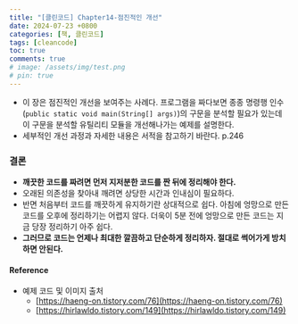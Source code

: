 ```yaml
---
title: "[클린코드] Chapter14-점진적인 개선"
date: 2024-07-23 +0800
categories: [책, 클린코드]
tags: [cleancode]
toc: true
comments: true
# image: /assets/img/test.png
# pin: true
---
```


- 이 장은 점진적인 개선을 보여주는 사례다. 프로그램을 짜다보면 종종 명령행 인수(`public static void main(String[] args)`)의 구문을 분석할 필요가 있는데 이 구문을 분석할 유틸리티 모듈을 개선해나가는 예제를 설명한다.
- 세부적인 개선 과정과 자세한 내용은 서적을 참고하기 바란다. p.246

### 결론
- **깨끗한 코드를 짜려면 먼저 지저분한 코드를 짠 뒤에 정리해야 한다.**
- 오래된 의존성을 찾아내 깨려면 상당한 시간과 인내심이 필요하다.
- 반면 처음부터 코드를 깨끗하게 유지하기란 상대적으로 쉽다. 아침에 엉망으로 만든 코드를 오후에 정리하기는 어렵지 않다. 더욱이 5분 전에 엉망으로 만든 코드는 지금 당장 정리하기 아주 쉽다.
- **그러므로 코드는 언제나 최대한 깔끔하고 단순하게 정리하자. 절대로 썩어가게 방치하면 안된다.**

#### Reference
- 예제 코드 및 이미지 출처
  - [https://haeng-on.tistory.com/76](https://haeng-on.tistory.com/76)
  - [https://hirlawldo.tistory.com/149](https://hirlawldo.tistory.com/149)
